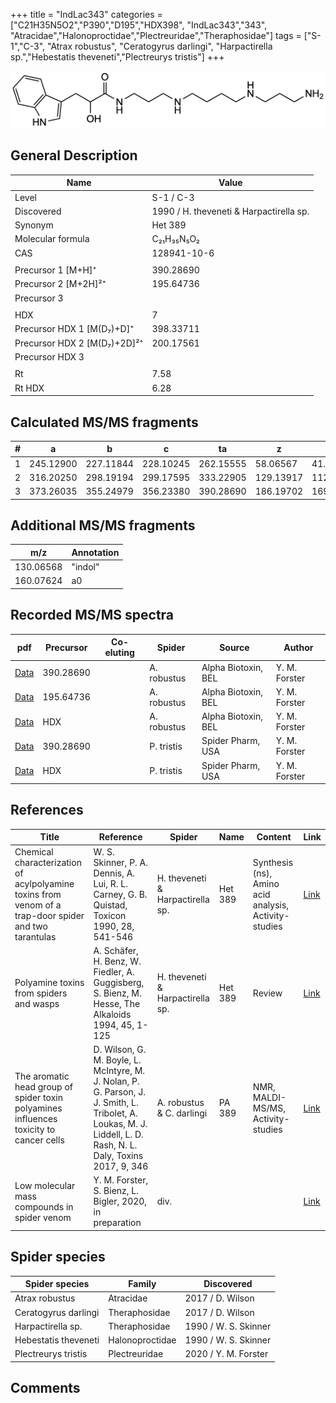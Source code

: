 +++
title = "IndLac343"
categories = ["C21H35N5O2","P390","D195","HDX398",
"IndLac343","343",
"Atracidae","Halonoproctidae","Plectreuridae","Theraphosidae"]
tags = ["S-1","C-3",
"Atrax robustus",
"Ceratogyrus darlingi",
"Harpactirella sp.","Hebestatis theveneti","Plectreurys tristis"]
+++

![](/img/IndLac343.png)

## General Description

| Name                        | Value                                   |
|-----------------------------|-----------------------------------------|
| Level                       | S-1 / C-3                                     |
| Discovered                  | 1990 / H. theveneti & Harpactirella sp. |
| Synonym                     | Het 389                                 |
| Molecular formula           | C₂₁H₃₅N₅O₂                              |
| CAS                         | 128941-10-6                             |
|                             |                                         |
| Precursor 1 [M+H]⁺          | 390.28690                               |
| Precursor 2 [M+2H]²⁺        | 195.64736                               |
| Precursor 3                 |                                         |
|                             |                                         |
| HDX                         | 7                                       |
| Precursor HDX 1 [M(D₇)+D]⁺   | 398.33711                               |
| Precursor HDX 2 [M(D₇)+2D]²⁺ | 200.17561                               |
| Precursor HDX 3             |                                         |
|                             |                                         |
| Rt                          | 7.58                                        |
| Rt HDX                      | 6.28                                        |

## Calculated MS/MS fragments

| # | a         | b         | c         | ta        | z         | y         | tz        |
|---|-----------|-----------|-----------|-----------|-----------|-----------|-----------|
| 1 | 245.12900 | 227.11844 | 228.10245 | 262.15555 | 58.06567  | 41.03912  | 75.09222  |
| 2 | 316.20250 | 298.19194 | 299.17595 | 333.22905 | 129.13917 | 112.11262 | 146.16572 |
| 3 | 373.26035 | 355.24979 | 356.23380 | 390.28690 | 186.19702 | 169.17047 | 203.22357 |

## Additional MS/MS fragments

| m/z       | Annotation |
|-----------|------------|
| 130.06568  | "indol"    |
| 160.07624  | a0         |

## Recorded MS/MS spectra

| pdf | Precursor | Co-eluting | Spider | Source | Author |
|-----|-----------|------------|--------|--------|--------|
| [Data](/pdf/A-robustus/390_IndLac343_Ar.pdf) | 390.28690  |            | A. robustus | Alpha Biotoxin, BEL | Y. M. Forster |
| [Data](/pdf/A-robustus/390_IndLac343_Ar_2.pdf) | 195.64736  |            | A. robustus | Alpha Biotoxin, BEL | Y. M. Forster |
| [Data](/pdf/A-robustus/390_IndLac343_Ar_HDX.pdf) | HDX  |            | A. robustus | Alpha Biotoxin, BEL | Y. M. Forster |
| [Data](/pdf/P-tristis/390_IndLac343_Pt.pdf) | 390.28690 |           | P. tristis | Spider Pharm, USA | Y. M. Forster |
| [Data](/pdf/P-tristis/390_IndLac343_Pt_HDX.pdf) | HDX |           | P. tristis | Spider Pharm, USA | Y. M. Forster |

## References

| Title                                                                                                 | Reference                                                                                                                                                       | Spider                           | Name    | Content                                               | Link                                                                       |
|-------------------------------------------------------------------------------------------------------|-----------------------------------------------------------------------------------------------------------------------------------------------------------------|----------------------------------|---------|-------------------------------------------------------|----------------------------------------------------------------------------|
| Chemical characterization of acylpolyamine toxins from venom of a trap-door spider and two tarantulas | W. S. Skinner, P. A. Dennis, A. Lui, R. L. Carney, G. B. Quistad, Toxicon 1990, 28, 541-546                                                                     | H. theveneti & Harpactirella sp. | Het 389 | Synthesis (ns), Amino acid analysis, Activity-studies | [Link](https://www.sciencedirect.com/science/article/pii/004101019090298L) |
| Polyamine toxins from spiders and wasps                                                               | A. Schäfer, H. Benz, W. Fiedler, A. Guggisberg, S. Bienz, M. Hesse, The Alkaloids 1994, 45, 1-125                                                               | H. theveneti & Harpactirella sp. | Het 389 | Review                                                | [Link](https://doi.org/10.1016/0041-0101(90)90298-L)                       |
| The aromatic head group of spider toxin polyamines influences toxicity to cancer cells                | D. Wilson, G. M. Boyle, L. McIntyre, M. J. Nolan, P. G. Parson, J. J. Smith, L. Tribolet, A. Loukas, M. J. Liddell, L. D. Rash, N. L. Daly, Toxins 2017, 9, 346 | A. robustus & C. darlingi        | PA 389  | NMR, MALDI-MS/MS, Activity-studies                    | [Link](https://www.mdpi.com/2072-6651/9/11/346)                            |
| Low molecular mass compounds in spider venom      | Y. M. Forster, S. Bienz, L. Bigler, 2020, in preparation          | div.       |   |   | [Link](unknown) |

## Spider species

| Spider species       | Family          | Discovered           |
|----------------------|-----------------|----------------------|
| Atrax robustus       | Atracidae       | 2017 / D. Wilson     |
| Ceratogyrus darlingi | Theraphosidae   | 2017 / D. Wilson     |
| Harpactirella sp.    | Theraphosidae   | 1990 / W. S. Skinner |
| Hebestatis theveneti | Halonoproctidae | 1990 / W. S. Skinner |
| Plectreurys tristis | Plectreuridae | 2020 / Y. M. Forster |

## Comments